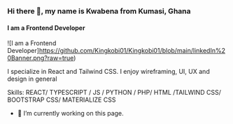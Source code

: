 ### Hi there 👋, my name is Kwabena from Kumasi, Ghana
#### I am a Frontend Developer
![I am a Frontend Developer]https://github.com/Kingkobi01/Kingkobi01/blob/main/linkedIn%20Banner.png?raw=true)

I specialize in React and Tailwind CSS. I enjoy wireframing, UI, UX and design in general

Skills: REACT/ TYPESCRIPT / JS / PYTHON / PHP/ HTML /TAILWIND CSS/ BOOTSTRAP CSS/ MATERIALIZE CSS

- 🔭 I’m currently working on this page. 




